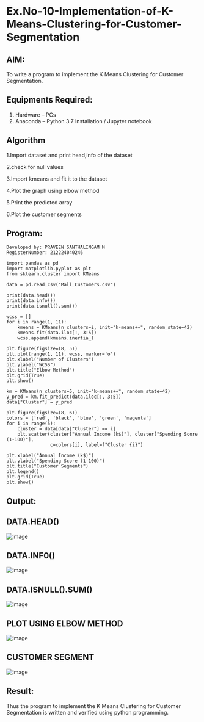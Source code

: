 # Ex.No-10-Implementation-of-K-Means-Clustering-for-Customer-Segmentation

## AIM:
To write a program to implement the K Means Clustering for Customer Segmentation.

## Equipments Required:
1. Hardware – PCs
2. Anaconda – Python 3.7 Installation / Jupyter notebook

## Algorithm
1.Import dataset and print head,info of the dataset

2.check for null values

3.Import kmeans and fit it to the dataset

4.Plot the graph using elbow method

5.Print the predicted array

6.Plot the customer segments

## Program:
```
Developed by: PRAVEEN SANTHALINGAM M
RegisterNumber: 212224040246
```
```
import pandas as pd
import matplotlib.pyplot as plt
from sklearn.cluster import KMeans

data = pd.read_csv("Mall_Customers.csv")

print(data.head())
print(data.info())
print(data.isnull().sum())

wcss = []
for i in range(1, 11):
    kmeans = KMeans(n_clusters=i, init="k-means++", random_state=42)
    kmeans.fit(data.iloc[:, 3:5])
    wcss.append(kmeans.inertia_)

plt.figure(figsize=(8, 5))
plt.plot(range(1, 11), wcss, marker='o')
plt.xlabel("Number of Clusters")
plt.ylabel("WCSS")
plt.title("Elbow Method")
plt.grid(True)
plt.show()

km = KMeans(n_clusters=5, init="k-means++", random_state=42)
y_pred = km.fit_predict(data.iloc[:, 3:5])
data["Cluster"] = y_pred

plt.figure(figsize=(8, 6))
colors = ['red', 'black', 'blue', 'green', 'magenta']
for i in range(5):
    cluster = data[data["Cluster"] == i]
    plt.scatter(cluster["Annual Income (k$)"], cluster["Spending Score (1-100)"], 
                c=colors[i], label=f"Cluster {i}")

plt.xlabel("Annual Income (k$)")
plt.ylabel("Spending Score (1-100)")
plt.title("Customer Segments")
plt.legend()
plt.grid(True)
plt.show()
```

## Output:
## DATA.HEAD()

![image](https://github.com/user-attachments/assets/51efdcd0-3551-44b4-8ee2-c951b6dbb419)

## DATA.INF0()

![image](https://github.com/user-attachments/assets/5d58543a-762f-4f80-b1b9-5f3f007276ce)

## DATA.ISNULL().SUM()

![image](https://github.com/user-attachments/assets/0a15abe2-b6fc-4b4e-abb8-1b28168b5c6c)

## PLOT USING ELBOW METHOD

![image](https://github.com/user-attachments/assets/b55962be-4c34-4ca4-a62e-0eb7808923f8)

## CUSTOMER SEGMENT

![image](https://github.com/user-attachments/assets/8b97c1e3-4081-4f63-9416-fb9f287356b4)

## Result:
Thus the program to implement the K Means Clustering for Customer Segmentation is written and verified using python programming.
